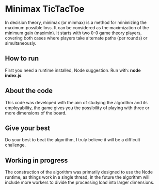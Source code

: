 # Minimax TicTacToe

<p>
  In decision theory, minimax (or minmax) is a method for minimizing the maximum possible loss. 
  It can be considered as the maximization of the minimum gain (maximin). It starts with two 0-0 game theory players, 
  covering both cases where players take alternate paths (per rounds) or simultaneously.
</p>

## How to run

<p>First you need a runtime installed, Node suggestion. Run with: <b>node index.js</b></p>

## About the code

<p>This code was developed with the aim of studying the algorithm and its employability, the game gives you the possibility of playing with three or more dimensions of the board.</p>

## Give your best

<p>Do your best to beat the algorithm, I truly believe it will be a difficult challenge.</p>

## Working in progress
<p>
  The construction of the algorithm was primarily designed to use the Node runtime, as things work in a single thread, in the future the algorithm will include more workers to divide the processing load into larger dimensions.
</p>
